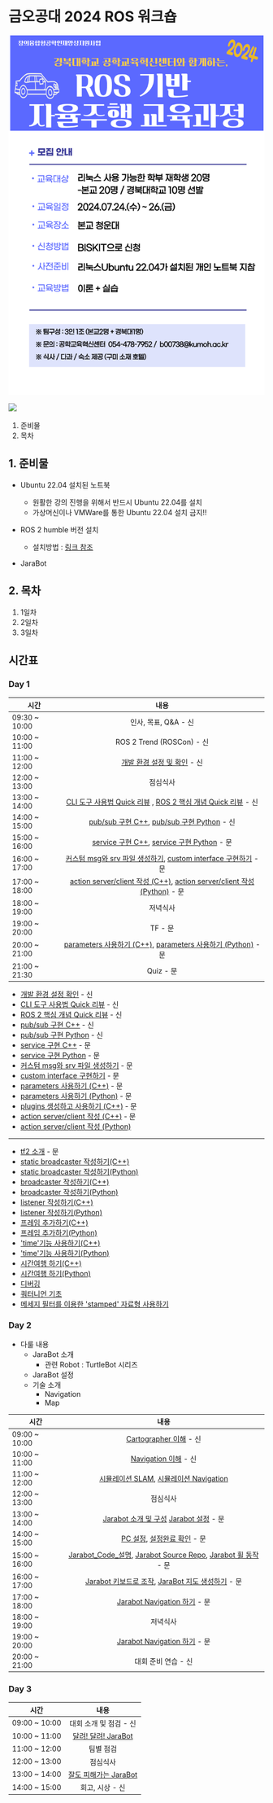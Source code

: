 # 금오공대 2024 ROS 워크숍

![](./img/ad.png)

![](https://avatars.githubusercontent.com/u/142007781?s=400&u=3051e39dae4470600bf72bf50abb36fc15692e12&v=4)

1. 준비물
2. 목차
## 1. 준비물
* Ubuntu 22.04 설치된 노트북
  * 원활한 강의 진행을 위해서 반드시 Ubuntu 22.04를 설치
  * 가상머신이나 VMWare를 통한 Ubuntu 22.04 설치 금지!!

* ROS 2 humble 버전 설치
  * 설치방법 : [링크 참조](https://docs.ros.org/en/humble/Installation/Ubuntu-Install-Debians.html)

* JaraBot

## 2. 목차
1. 1일차
2. 2일차
3. 3일차



## 시간표
### Day 1

| 시간   |      내용      |
|----------|:-------------:|
| 09:30 ~ 10:00 | 인사, 목표, Q&A  - 신 |
| 10:00 ~ 11:00 | ROS 2 Trend (ROSCon)  - 신|
| 11:00 ~ 12:00 | [개발 환경 설정 및 확인](./ROS2/README.md) - 신 |
| 12:00 ~ 13:00 | 점심식사 |
| 13:00 ~ 14:00 | [CLI 도구 사용법 Quick 리뷰](./ROS2/1_Beginner:CLITools/8_usingRqt_console.md) , [ROS 2 핵심 개념 Quick 리뷰](./ROS2/1_Beginner:CLITools/3_nodes.md) - 신 |
| 14:00 ~ 15:00 | [pub/sub 구현 C++](./ROS2/2_Beginner:ClientLibrary/4\)writingPublisherSubscriber.md), [pub/sub 구현 Python](./ROS2/2_Beginner:ClientLibrary/5\)writingPublisherSubscriberPython.md) - 신 |
| 15:00 ~ 16:00 | [service 구현 C++](./ROS2/2_Beginner:ClientLibrary/6\)writingServiceServerClient.md), [service 구현 Python](./ROS2/2_Beginner:ClientLibrary/7\)writingActionServerClientPython.md)  - 문 |
| 16:00 ~ 17:00 | [커스텀 msg와 srv 파일 생성하기](./ROS2/2_Beginner:ClientLibrary/8\)CreatingCustomMsgAndSrvFiles.md), [custom interface 구현하기](./ROS2/2_Beginner:ClientLibrary/9\)implementingCustomInterfaces.md)  -문 |
| 17:00 ~ 18:00 | [action server/client 작성 (C++)](./ROS2/2_Beginner:ClientLibrary/6\)writingActionServerClient.md), [action server/client 작성 (Python)](./ROS2/2_Beginner:ClientLibrary/7\)writingActionServerClientPython.md)  - 문 |
| 18:00 ~ 19:00 | 저녁식사  |
| 19:00 ~ 20:00 | TF - 문 |
| 20:00 ~ 21:00 | [parameters 사용하기 (C++)](./ROS2/2_Beginner:ClientLibrary/10\)UsingParametersInClassCpp.md), [parameters 사용하기 (Python)](./ROS2/2_Beginner:ClientLibrary/11\)usingParameterPython.md) - 문 |
| 21:00 ~ 21:30 | Quiz - 문 |

* [개발 환경 설정 확인](./ROS2/1_Beginner:CLITools/1_Configuring%20environment.md) - 신
* [CLI 도구 사용법 Quick 리뷰](./ROS2/1_Beginner:CLITools/8_usingRqt_console.md) - 신
* [ROS 2 핵심 개념 Quick 리뷰](./ROS2/1_Beginner:CLITools/3_nodes.md) - 신
* [pub/sub 구현 C++](./ROS2/2_Beginner:ClientLibrary/4\)writingPublisherSubscriber.md) - 신
* [pub/sub 구현 Python](./ROS2/2_Beginner:ClientLibrary/5\)writingPublisherSubscriberPython.md) - 신
* [service 구현 C++](./ROS2/2_Beginner:ClientLibrary/6\)writingServiceServerClient.md) - 문
* [service 구현 Python](./ROS2/2_Beginner:ClientLibrary/7\)writingActionServerClientPython.md) - 문
* [커스텀 msg와 srv 파일 생성하기](./ROS2/2_Beginner:ClientLibrary/8\)CreatingCustomMsgAndSrvFiles.md) - 문
* [custom interface 구현하기](./ROS2/2_Beginner:ClientLibrary/9\)implementingCustomInterfaces.md) - 문
* [parameters 사용하기 (C++)](./ROS2/2_Beginner:ClientLibrary/10\)UsingParametersInClassCpp.md) - 문
* [parameters 사용하기 (Python)](./ROS2/2_Beginner:ClientLibrary/11\)usingParameterPython.md) - 문
* [plugins 생성하고 사용하기 (C++)](./ROS2/2_Beginner:ClientLibrary/13\)CreatingAndUsingPluginsCpp.md) - 문
* [action server/client 작성 (C++)](./ROS2/2_Beginner:ClientLibrary/6\)writingActionServerClient.md) - 문
* [action server/client 작성 (Python)](./ROS2/2_Beginner:ClientLibrary/7\)writingActionServerClientPython.md)
---
* [tf2 소개](./ROS2/5_Intermediate:TF2/tf2_IntroducingTF2.md) - 문
* [static broadcaster 작성하기(C++)](./ROS2/5_Intermediate:TF2/tf2_WritingAStaticBroadcaster_C++.md)
* [static broadcaster 작성하기(Python)](./ROS2/5_Intermediate:TF2/tf2_WritingAStaticBroadcaster_Python.md)
* [broadcaster 작성하기(C++)](./ROS2/5_Intermediate:TF2/tf2_WritingABroadcaster_C++.md)
* [broadcaster 작성하기(Python)](./ROS2/5_Intermediate:TF2/tf2_WritingABroadcaster_Python.md)
* [listener 작성하기(C++)](./ROS2/5_Intermediate:TF2/tf2_WritingAListener_C++.md)
* [listener 작성하기(Python)](./ROS2/5_Intermediate:TF2/tf2_WritingAListener_Python.md)
* [프레임 추가하기(C++)](./ROS2/5_Intermediate:TF2/tf2_AddingAFrame_C++.md)
* [프레임 추가하기(Python)](./ROS2/5_Intermediate:TF2/tf2_AddingAFrame_Python.md)
* ['time'기능 사용하기(C++)](./ROS2/5_Intermediate:TF2/tf2_UsingTime_C++.md)
* ['time'기능 사용하기(Python)](./ROS2/5_Intermediate:TF2/tf2_UsingTime_Python.md)
* [시간여행 하기(C++)](./ROS2/5_Intermediate:TF2/tf2_TravelingInTime_C++.md)
* [시간여행 하기(Python)](./ROS2/5_Intermediate:TF2/tf2_TravelingInTime_Python.md)
* [디버깅](./ROS2/5_Intermediate:TF2/tf2_Debugging.md)
* [쿼터니언 기초](./ROS2/5_Intermediate:TF2/tf2_QuaternionFundamentals.md)
* [메세지 필터를 이용한 'stamped' 자료형 사용하기](./ROS2/5_Intermediate:TF2/tf2_UsingStampedDatatypesWith_tf2_ros_MessageFilter.md)

### Day 2
* 다룰 내용
   * JaraBot 소개
      * 관련 Robot : TurtleBot 시리즈
   * JaraBot 설정
   * 기술 소개
      * Navigation
      * Map

| 시간   |      내용      |
|----------|:-------------:|
| 09:00 ~ 10:00 | [Cartographer 이해](./Cartographer/README.md) - 신 |
| 10:00 ~ 11:00 | [Navigation 이해](./Navigation/README.md) - 신 |
| 11:00 ~ 12:00 | [시뮬레이션 SLAM](./SLAM/simulation_slam.md), [시뮬레이션 Navigation](./SLAM/simulation_nav.md) |
| 12:00 ~ 13:00 | 점심식사 |
| 13:00 ~ 14:00 | [Jarabot 소개 및 구성](./jarabot/jarabot_intro.md) [Jarabot 설정](./jarabot/Setup.md)  - 문 |
| 14:00 ~ 15:00 | [PC 설정](./jarabot/PCSetup.md), [설정완료 확인](./jarabot/Done.md) - 문|
| 15:00 ~ 16:00 | [Jarabot_Code_설명](./jarabot/jarabot_sw_intro.md), [Jarabot Source Repo](https://github.com/jarabot/jarabot), [Jarabot 휠 동작](./jarabot/wheelcontrol.md) - 문 |
| 16:00 ~ 17:00 | [Jarabot 키보드로 조작](./Exercise/MovingJarabot.md),  [JaraBot 지도 생성하기](./Exercise/BuildMap.md) - 문 |
| 17:00 ~ 18:00 | [Jarabot Navigation 하기](./Exercise/DoNavigation.md) - 문 |
| 18:00 ~ 19:00 | 저녁식사  |
| 19:00 ~ 20:00 | [Jarabot Navigation 하기](./Exercise/DoNavigation.md) - 문|
| 20:00 ~ 21:00 | 대회 준비 연습 - 신 |

### Day 3

| 시간   |      내용      |
|----------|:-------------:|
| 09:00 ~ 10:00 | 대회 소개 및 점검 - 신 |
| 10:00 ~ 11:00 | [달려! 달려! JaraBot](./Competition/GoGoJarabot.md) |
| 11:00 ~ 12:00 | 팀별 점검 |
| 12:00 ~ 13:00 | 점심식사 |
| 13:00 ~ 14:00 | [잘도 피해가는 JaraBot](./Competition/AvoidanceJarabot.md) |
| 14:00 ~ 15:00 | 회고, 시상 - 신 |
